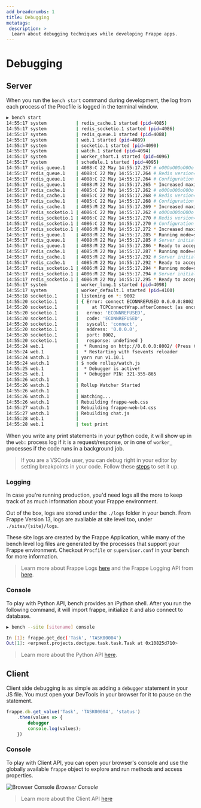 ```yaml
---
add_breadcrumbs: 1
title: Debugging
metatags:
 description: >
  Learn about debugging techniques while developing Frappe apps.
---
```


# Debugging

## Server

When you run the `bench start` command during development, the log from each
process of the Procfile is logged in the terminal window.

```sh
▶ bench start
14:55:17 system           | redis_cache.1 started (pid=4085)
14:55:17 system           | redis_socketio.1 started (pid=4086)
14:55:17 system           | redis_queue.1 started (pid=4088)
14:55:17 system           | web.1 started (pid=4089)
14:55:17 system           | socketio.1 started (pid=4090)
14:55:17 system           | watch.1 started (pid=4094)
14:55:17 system           | worker_short.1 started (pid=4096)
14:55:17 system           | schedule.1 started (pid=4095)
14:55:17 redis_queue.1    | 4088:C 22 May 14:55:17.257 # oO0OoO0OoO0Oo Redis is starting oO0OoO0OoO0Oo
14:55:17 redis_queue.1    | 4088:C 22 May 14:55:17.264 # Redis version=4.0.11, bits=64, commit=00000000, modified=0, pid=4088, just started
14:55:17 redis_queue.1    | 4088:C 22 May 14:55:17.264 # Configuration loaded
14:55:17 redis_queue.1    | 4088:M 22 May 14:55:17.265 * Increased maximum number of open files to 10032 (it was originally set to 4864).
14:55:17 redis_cache.1    | 4085:C 22 May 14:55:17.262 # oO0OoO0OoO0Oo Redis is starting oO0OoO0OoO0Oo
14:55:17 redis_cache.1    | 4085:C 22 May 14:55:17.268 # Redis version=4.0.11, bits=64, commit=00000000, modified=0, pid=4085, just started
14:55:17 redis_cache.1    | 4085:C 22 May 14:55:17.268 # Configuration loaded
14:55:17 redis_cache.1    | 4085:M 22 May 14:55:17.269 * Increased maximum number of open files to 10032 (it was originally set to 4864).
14:55:17 redis_socketio.1 | 4086:C 22 May 14:55:17.262 # oO0OoO0OoO0Oo Redis is starting oO0OoO0OoO0Oo
14:55:17 redis_socketio.1 | 4086:C 22 May 14:55:17.270 # Redis version=4.0.11, bits=64, commit=00000000, modified=0, pid=4086, just started
14:55:17 redis_socketio.1 | 4086:C 22 May 14:55:17.270 # Configuration loaded
14:55:17 redis_socketio.1 | 4086:M 22 May 14:55:17.272 * Increased maximum number of open files to 10032 (it was originally set to 4864).
14:55:17 redis_queue.1    | 4088:M 22 May 14:55:17.285 * Running mode=standalone, port=11002.
14:55:17 redis_queue.1    | 4088:M 22 May 14:55:17.285 # Server initialized
14:55:17 redis_queue.1    | 4088:M 22 May 14:55:17.286 * Ready to accept connections
14:55:17 redis_cache.1    | 4085:M 22 May 14:55:17.287 * Running mode=standalone, port=13002.
14:55:17 redis_cache.1    | 4085:M 22 May 14:55:17.292 # Server initialized
14:55:17 redis_cache.1    | 4085:M 22 May 14:55:17.292 * Ready to accept connections
14:55:17 redis_socketio.1 | 4086:M 22 May 14:55:17.294 * Running mode=standalone, port=12002.
14:55:17 redis_socketio.1 | 4086:M 22 May 14:55:17.294 # Server initialized
14:55:17 redis_socketio.1 | 4086:M 22 May 14:55:17.295 * Ready to accept connections
14:55:17 system           | worker_long.1 started (pid=4098)
14:55:17 system           | worker_default.1 started (pid=4100)
14:55:18 socketio.1       | listening on *: 9002
14:55:20 socketio.1       | { Error: connect ECONNREFUSED 0.0.0.0:8002
14:55:20 socketio.1       |     at TCPConnectWrap.afterConnect [as oncomplete] (net.js:1191:14)
14:55:20 socketio.1       |   errno: 'ECONNREFUSED',
14:55:20 socketio.1       |   code: 'ECONNREFUSED',
14:55:20 socketio.1       |   syscall: 'connect',
14:55:20 socketio.1       |   address: '0.0.0.0',
14:55:20 socketio.1       |   port: 8002,
14:55:20 socketio.1       |   response: undefined }
14:55:24 web.1            |  * Running on http://0.0.0.0:8002/ (Press CTRL+C to quit)
14:55:24 web.1            |  * Restarting with fsevents reloader
14:55:24 watch.1          | yarn run v1.10.1
14:55:24 watch.1          | $ node rollup/watch.js
14:55:25 web.1            |  * Debugger is active!
14:55:25 web.1            |  * Debugger PIN: 321-355-865
14:55:26 watch.1          |
14:55:26 watch.1          | Rollup Watcher Started
14:55:26 watch.1          |
14:55:26 watch.1          | Watching...
14:55:26 watch.1          | Rebuilding frappe-web.css
14:55:27 watch.1          | Rebuilding frappe-web-b4.css
14:55:27 watch.1          | Rebuilding chat.js
14:55:28 web.1            |
14:55:28 web.1            | test print
```

When you write any print statements in your python code, it will show up in the
`web:` process log if it is a request/response, or in one of `worker_` processes
if the code runs in a background job.

> If you are a VSCode user, you can debug right in your editor by setting
breakpoints in your code. Follow these
[steps](https://github.com/frappe/erpnext/wiki/VSCode-Debugging-for-Frappe-Python)
to set it up.


### Logging

In case you're running production, you'd need logs all the more to keep track of as much information about your Frappe environment.

Out of the box, logs are stored under the `./logs` folder in your bench. From Frappe Version 13, logs are available at site level too, under `./sites/{site}/logs`.

These site logs are created by the Frappe Application, while many of the bench level log files are generated by the processes that support your Frappe environment. Checkout `Procfile` or `supervisor.conf` in your bench for more information.

> Learn more about Frappe Logs [here](/docs/user/en/logging) and the Frappe Logging API from [here](/docs/user/en/api/logging).


### Console

To play with Python API, bench provides an iPython shell. After you run the
following command, it will import frappe, initialize it and also connect to
database.

```sh
▶ bench --site [sitename] console

In [1]: frappe.get_doc('Task', 'TASK00004')
Out[1]: <erpnext.projects.doctype.task.task.Task at 0x10825d710>
```

> Learn more about the Python API [here](/docs/user/en/api/python).


## Client

Client side debugging is as simple as adding a `debugger` statement in your JS
file. You must open your DevTools in your browser for it to pause on the statement.

```js
frappe.db.get_value('Task', 'TASK00004', 'status')
	.then(values => {
		debugger
		console.log(values);
	})
```

### Console

To play with Client API, you can open your browser's console and use the
globally available `frappe` object to explore and run methods and access
properties.

![Browser Console](/docs/assets/img/client-side-debugging.png)
*Browser Console*

> Learn more about the Client API [here](/docs/user/en/api#javascript)
